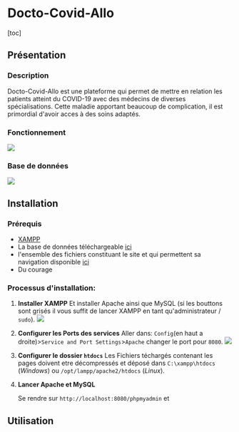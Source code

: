 # Docto-Covid-Allo

[toc]

## Présentation

### Description
Docto-Covid-Allo est une plateforme qui permet de mettre en relation les patients atteint du COVID-19 avec des médecins de diverses spécialisations. Cette maladie apportant beaucoup de complication, il est primordial d'avoir acces à des soins adaptés. 

### Fonctionnement

![](https://image.noelshack.com/fichiers/2020/25/2/1592342671-drawio.png)



### Base de données

![](https://i.imgur.com/ZnzMW91.png)

## Installation

### Prérequis

- [XAMPP](https://www.apachefriends.org/index.html)
- La base de données téléchargeable [ici](https://drive.google.com/file/d/1kqo_8kQHkUkhxAv29yKWJE508t7wgben/view?usp=sharing)
- l'ensemble des fichiers constituant le site et qui permettent sa navigation disponible [ici](https://github.com/lopalam/projet)
- Du courage

### Processus d'installation:

1. **Installer XAMPP**
    Et installer Apache ainsi que MySQL (si les bouttons sont grisés il vous suffit de 
    lancer XAMPP en tant qu'administrateur / ``sudo``).
    ![](https://i.imgur.com/4y4NiHv.png)

2. **Configurer les Ports des services**
    Aller dans: `Config`(en haut a droite)>`Service and Port Settings`>`Apache` changer le port pour ``8080``. ![](https://i.imgur.com/2LwBnj4.png)
    
3. **Configurer le dossier `htdocs`**
    Les Fichiers téchargés contenant les pages doivent etre décompressés et
    déposé dans ``C:\xampp\htdocs`` (*Windows*) ou ``/opt/lampp/apache2/htdocs`` (*Linux*).
    
4. **Lancer Apache et MySQL**
    
    Se rendre sur `http://localhost:8080/phpmyadmin` et 
    
## Utilisation
